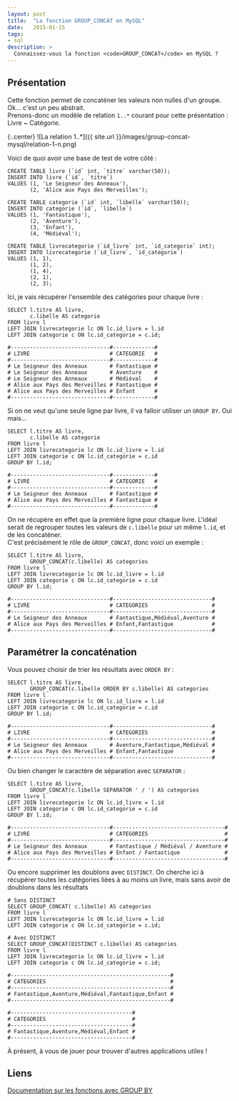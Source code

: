 ```yaml
---
layout: post
title:  "La fonction GROUP_CONCAT en MySQL"
date:   2015-01-15
tags: 
- sql
description: >
  Connaissez-vous la fonction <code>GROUP_CONCAT</code> en MySQL ?
---
```


## Présentation

Cette fonction permet de concaténer les valeurs non nulles d'un groupe. Ok... c'est un peu abstrait.  
Prenons-donc un modèle de relation `1..*` courant pour cette présentation : Livre ~ Catégorie.

{:.center}
![La relation 1..*]({{ site.url }}/images/group-concat-mysql/relation-1-n.png)

Voici de quoi avoir une base de test de votre côté :

	CREATE TABLE livre (`id` int, `titre` varchar(50));
	INSERT INTO livre (`id`, `titre`)
	VALUES (1, 'Le Seigneur des Anneaux'),
		   (2, 'Alice aux Pays des Merveilles');

	CREATE TABLE categorie (`id` int, `libelle` varchar(50));
	INSERT INTO categorie (`id`, `libelle`)
	VALUES (1, 'Fantastique'),
		   (2, 'Aventure'),
		   (3, 'Enfant'),
		   (4, 'Médiéval');

	CREATE TABLE livrecategorie	(`id_livre` int, `id_categorie` int);
	INSERT INTO livrecategorie (`id_livre`, `id_categorie`)
	VALUES (1, 1),
		   (1, 2),
		   (1, 4),
		   (2, 1),
		   (2, 3);

Ici, je vais récupérer l'ensemble des catégories pour chaque livre :

	SELECT l.titre AS livre, 
		   c.libelle AS categorie
	FROM livre l
	LEFT JOIN livrecategorie lc ON lc.id_livre = l.id
	LEFT JOIN categorie c ON lc.id_categorie = c.id;

<!-- -->

	#-------------------------------#-------------#
	# LIVRE	                        # CATEGORIE   #
	#-------------------------------#-------------#
	# Le Seigneur des Anneaux	    # Fantastique #
	# Le Seigneur des Anneaux	    # Aventure    #
	# Le Seigneur des Anneaux	    # Médiéval    #
	# Alice aux Pays des Merveilles # Fantastique #
	# Alice aux Pays des Merveilles # Enfant      #
	#-------------------------------#-------------#

Si on ne veut qu'une seule ligne par livre, il va falloir utiliser un `GROUP BY`. Oui mais...

	SELECT l.titre AS livre, 
		   c.libelle AS categorie
	FROM livre l
	LEFT JOIN livrecategorie lc ON lc.id_livre = l.id
	LEFT JOIN categorie c ON lc.id_categorie = c.id
	GROUP BY l.id;

<!-- -->

	#-------------------------------#-------------#
	# LIVRE	                        # CATEGORIE   #
	#-------------------------------#-------------#
	# Le Seigneur des Anneaux	    # Fantastique #
	# Alice aux Pays des Merveilles # Fantastique #
	#-------------------------------#-------------#

On ne récupère en effet que la première ligne pour chaque livre. L'idéal serait de regrouper toutes les valeurs de `c.libelle` pour un même `l.id`, et de les concaténer.  
C'est précisément le rôle de `GROUP_CONCAT`, donc voici un exemple :

	SELECT l.titre AS livre, 
		   GROUP_CONCAT(c.libelle) AS categories
	FROM livre l
	LEFT JOIN livrecategorie lc ON lc.id_livre = l.id
	LEFT JOIN categorie c ON lc.id_categorie = c.id
	GROUP BY l.id;

<!-- -->

	#-------------------------------#-------------------------------#
	# LIVRE	                        # CATEGORIES                    #
	#-------------------------------#-------------------------------#
	# Le Seigneur des Anneaux	    # Fantastique,Médiéval,Aventure #
	# Alice aux Pays des Merveilles # Enfant,Fantastique            #
	#-------------------------------#-------------------------------#

## Paramétrer la concaténation

Vous pouvez choisir de trier les résultats avec `ORDER BY` :

	SELECT l.titre AS livre, 
		   GROUP_CONCAT(c.libelle ORDER BY c.libelle) AS categories
	FROM livre l
	LEFT JOIN livrecategorie lc ON lc.id_livre = l.id
	LEFT JOIN categorie c ON lc.id_categorie = c.id
	GROUP BY l.id;

<!-- -->

	#-------------------------------#-------------------------------#
	# LIVRE	                        # CATEGORIES                    #
	#-------------------------------#-------------------------------#
	# Le Seigneur des Anneaux	    # Aventure,Fantastique,Médiéval #
	# Alice aux Pays des Merveilles # Enfant,Fantastique            #
	#-------------------------------#-------------------------------#

Ou bien changer le caractère de séparation avec `SEPARATOR` :

	SELECT l.titre AS livre, 
		   GROUP_CONCAT(c.libelle SEPARATOR ' / ') AS categories
	FROM livre l
	LEFT JOIN livrecategorie lc ON lc.id_livre = l.id
	LEFT JOIN categorie c ON lc.id_categorie = c.id
	GROUP BY l.id;

<!-- -->

	#-------------------------------#-----------------------------------#
	# LIVRE	                        # CATEGORIES                        #
	#-------------------------------#-----------------------------------#
	# Le Seigneur des Anneaux	    # Fantastique / Médiéval / Aventure #
	# Alice aux Pays des Merveilles # Enfant / Fantastique              #
	#-------------------------------#-----------------------------------#

Ou encore supprimer les doublons avec `DISTINCT`. On cherche ici à récupérer toutes les catégories liées à au moins un livre, mais sans avoir de doublons dans les résultats

	# Sans DISTINCT
	SELECT GROUP_CONCAT( c.libelle) AS categories
	FROM livre l
	LEFT JOIN livrecategorie lc ON lc.id_livre = l.id
	LEFT JOIN categorie c ON lc.id_categorie = c.id;

	# Avec DISTINCT
	SELECT GROUP_CONCAT(DISTINCT c.libelle) AS categories
	FROM livre l
	LEFT JOIN livrecategorie lc ON lc.id_livre = l.id
	LEFT JOIN categorie c ON lc.id_categorie = c.id;

<!-- -->

	#--------------------------------------------------#
	# CATEGORIES	                                   #
	#--------------------------------------------------#
	# Fantastique,Aventure,Médiéval,Fantastique,Enfant #
	#--------------------------------------------------#

	#--------------------------------------#
	# CATEGORIES	                       #
	#--------------------------------------#
	# Fantastique,Aventure,Médiéval,Enfant #
	#--------------------------------------#

À présent, à vous de jouer pour trouver d'autres applications utiles !

## Liens

[Documentation sur les fonctions avec GROUP BY](http://dev.mysql.com/doc/refman/5.0/fr/group-by-functions.html)